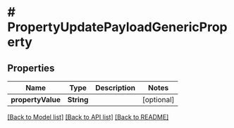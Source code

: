 # # PropertyUpdatePayloadGenericProperty


## Properties


Name | Type | Description | Notes
------------ | ------------- | ------------- | -------------
**propertyValue**| **String** |   | [optional]


[[Back to Model list]](../../README.md#models) [[Back to API list]](../../README.md#endpoints) [[Back to README]](../../README.md)